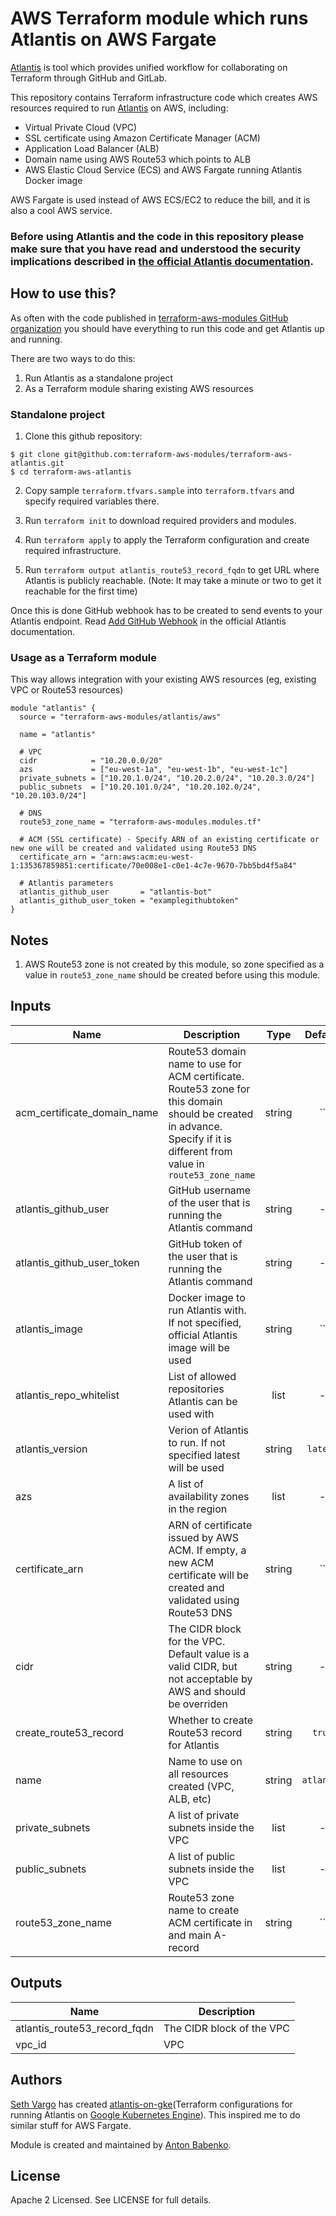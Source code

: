 # AWS Terraform module which runs Atlantis on AWS Fargate

[Atlantis](https://github.com/runatlantis/atlantis) is tool which provides unified workflow for collaborating on Terraform through GitHub and GitLab.

This repository contains Terraform infrastructure code which creates AWS resources required to run [Atlantis](https://github.com/runatlantis/atlantis) on AWS, including:

- Virtual Private Cloud (VPC)
- SSL certificate using Amazon Certificate Manager (ACM)
- Application Load Balancer (ALB)
- Domain name using AWS Route53 which points to ALB
- AWS Elastic Cloud Service (ECS) and AWS Fargate running Atlantis Docker image

AWS Fargate is used instead of AWS ECS/EC2 to reduce the bill, and it is also a cool AWS service.

### Before using Atlantis and the code in this repository please make sure that you have read and understood the security implications described in [the official Atlantis documentation](https://github.com/runatlantis/atlantis#security).

## How to use this?

As often with the code published in [terraform-aws-modules GitHub organization](https://github.com/terraform-aws-modules/terraform-aws-atlantis) you should have everything to run this code and get Atlantis up and running.

There are two ways to do this:

1. Run Atlantis as a standalone project
2. As a Terraform module sharing existing AWS resources

### Standalone project

1. Clone this github repository:

```
$ git clone git@github.com:terraform-aws-modules/terraform-aws-atlantis.git
$ cd terraform-aws-atlantis
```

2. Copy sample `terraform.tfvars.sample` into `terraform.tfvars` and specify required variables there.

3. Run `terraform init` to download required providers and modules.

4. Run `terraform apply` to apply the Terraform configuration and create required infrastructure.

5. Run `terraform output atlantis_route53_record_fqdn` to get URL where Atlantis is publicly reachable. (Note: It may take a minute or two to get it reachable for the first time)

Once this is done GitHub webhook has to be created to send events to your Atlantis endpoint. Read [Add GitHub Webhook](https://github.com/runatlantis/atlantis#add-github-webhook) in the official Atlantis documentation.

### Usage as a Terraform module

This way allows integration with your existing AWS resources (eg, existing VPC or Route53 resources)
 
```hcl
module "atlantis" {
  source = "terraform-aws-modules/atlantis/aws"

  name = "atlantis"

  # VPC
  cidr            = "10.20.0.0/20"
  azs             = ["eu-west-1a", "eu-west-1b", "eu-west-1c"]
  private_subnets = ["10.20.1.0/24", "10.20.2.0/24", "10.20.3.0/24"]
  public_subnets  = ["10.20.101.0/24", "10.20.102.0/24", "10.20.103.0/24"]

  # DNS
  route53_zone_name = "terraform-aws-modules.modules.tf"

  # ACM (SSL certificate) - Specify ARN of an existing certificate or new one will be created and validated using Route53 DNS
  certificate_arn = "arn:aws:acm:eu-west-1:135367859851:certificate/70e008e1-c0e1-4c7e-9670-7bb5bd4f5a84"

  # Atlantis parameters
  atlantis_github_user       = "atlantis-bot"
  atlantis_github_user_token = "examplegithubtoken"
}
```

## Notes

1. AWS Route53 zone is not created by this module, so zone specified as a value in `route53_zone_name` should be created before using this module.

<!-- BEGINNING OF PRE-COMMIT-TERRAFORM DOCS HOOK -->

## Inputs

| Name | Description | Type | Default | Required |
|------|-------------|:----:|:-----:|:-----:|
| acm_certificate_domain_name | Route53 domain name to use for ACM certificate. Route53 zone for this domain should be created in advance. Specify if it is different from value in `route53_zone_name` | string | `` | no |
| atlantis_github_user | GitHub username of the user that is running the Atlantis command | string | - | yes |
| atlantis_github_user_token | GitHub token of the user that is running the Atlantis command | string | - | yes |
| atlantis_image | Docker image to run Atlantis with. If not specified, official Atlantis image will be used | string | `` | no |
| atlantis_repo_whitelist | List of allowed repositories Atlantis can be used with | list | - | yes |
| atlantis_version | Verion of Atlantis to run. If not specified latest will be used | string | `latest` | no |
| azs | A list of availability zones in the region | list | - | yes |
| certificate_arn | ARN of certificate issued by AWS ACM. If empty, a new ACM certificate will be created and validated using Route53 DNS | string | `` | no |
| cidr | The CIDR block for the VPC. Default value is a valid CIDR, but not acceptable by AWS and should be overriden | string | - | yes |
| create_route53_record | Whether to create Route53 record for Atlantis | string | `true` | no |
| name | Name to use on all resources created (VPC, ALB, etc) | string | `atlantis` | no |
| private_subnets | A list of private subnets inside the VPC | list | - | yes |
| public_subnets | A list of public subnets inside the VPC | list | - | yes |
| route53_zone_name | Route53 zone name to create ACM certificate in and main A-record | string | `` | no |

## Outputs

| Name | Description |
|------|-------------|
| atlantis_route53_record_fqdn | The CIDR block of the VPC |
| vpc_id | VPC |

<!-- END OF PRE-COMMIT-TERRAFORM DOCS HOOK -->

## Authors

[Seth Vargo](https://github.com/sethvargo) has created [atlantis-on-gke](https://github.com/sethvargo/atlantis-on-gke)(Terraform configurations for running Atlantis on [Google Kubernetes Engine](https://cloud.google.com/kubernetes-engine)). This inspired me to do similar stuff for AWS Fargate.

Module is created and maintained by [Anton Babenko](https://github.com/antonbabenko).

## License

Apache 2 Licensed. See LICENSE for full details.

